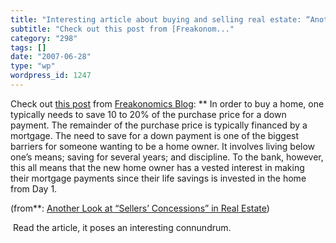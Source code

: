 ```yaml
---
title: "Interesting article about buying and selling real estate: “Another Look at ‘Sellers’ Concessions’ in Real Estate”"
subtitle: "Check out this post from [Freakonom..."
category: "298"
tags: []
date: "2007-06-28"
type: "wp"
wordpress_id: 1247
---
```

Check out [this post](http://feeds.feedburner.com/~r/FreakonomicsBlog/~3/128698530/) from [Freakonomics Blog](http://www.freakonomics.com/blog): 
** In order to buy a home, one typically needs to save 10 to 20% of the purchase price for a down payment. The remainder of the purchase price is typically financed by a mortgage. The need to save for a down payment is one of the biggest barriers for someone wanting to be a home owner. It involves living below one’s means; saving for several years; and discipline. To the bank, however, this all means that the new home owner has a vested interest in making their mortgage payments since their life savings is invested in the home from Day 1.

 (from**: [Another Look at “Sellers’ Concessions” in Real Estate](http://feeds.feedburner.com/~r/FreakonomicsBlog/~3/128698530/)) 

  Read the article, it poses an interesting connundrum.